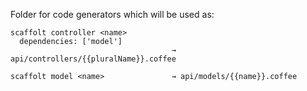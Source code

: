 Folder for code generators which will be used as:
```
scaffolt controller <name>
  dependencies: ['model']
                                    → api/controllers/{{pluralName}}.coffee

scaffolt model <name>               → api/models/{{name}}.coffee
```
